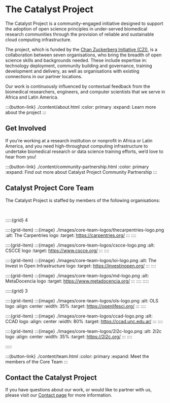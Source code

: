 # The Catalyst Project

The Catalyst Project is a community-engaged initiative designed to support the adoption of open science principles in under-served biomedical research communities through the provision of reliable and sustainable cloud computing infrastructure. 

The project, which is funded by the [Chan Zuckerberg Initiative (CZI)](https://chanzuckerberg.com/), is a collaboration between  seven organisations, who bring the  breadth of open science skills and backgrounds needed. These include expertise in: technology deployment, community building and governance, training development and delivery, as well as organisations with  existing connections in our partner locations. 

Our work is continuously influenced by contextual feedback from the biomedical researchers, engineers, and computer scientists that we serve in Africa and Latin America. 

:::{button-link} ./content/about.html
:color: primary
:expand:
Learn more about the project
:::

## Get Involved

If you’re working at a research institution or nonprofit in Africa or Latin America, and you need high-throughput computing infrastructure to undertake biomedical research or data science training efforts, we’d love to hear from you!

:::{button-link} ./content/community-partnership.html
:color: primary
:expand:
Find out more about Catalyst Project Community Partnership
:::

## Catalyst Project Core Team

The Catalyst Project is staffed by members of the following organisations:

<br>

:::::{grid} 4

::::{grid-item}
:::{image} ./images/core-team-logos/thecarpentries-logo.png
:alt: The Carpentries logo
:target: https://carpentries.org/
:::
::::

::::{grid-item}
:::{image} ./images/core-team-logos/cscce-logo.png
:alt: CSCCE logo
:target: https://www.cscce.org/
:::
::::

::::{grid-item}
:::{image} ./images/core-team-logos/ioi-logo.png
:alt: The Invest in Open Infrastructure logo
:target: https://investinopen.org/
:::
::::

::::{grid-item}
:::{image} ./images/core-team-logos/md-logo.png
:alt: MetaDocencia logo
:target: https://www.metadocencia.org/
:::
::::
:::::

:::::{grid} 3

::::{grid-item}
:::{image} ./images/core-team-logos/ols-logo.png
:alt: OLS logo
:align: center
:width: 35%
:target: https://openlifesci.org/
:::
::::

::::{grid-item} 
:::{image} ./images/core-team-logos/ccad-logo.png
:alt: CCAD logo
:align: center
:width: 80%
:target: https://ccad.unc.edu.ar/
:::
::::

::::{grid-item}
:::{image} ./images/core-team-logos/2i2c-logo.png
:alt: 2i2c logo
:align: center
:width: 35%
:target: https://2i2c.org/
:::
::::

:::::

:::{button-link} ./content/team.html
:color: primary
:expand:
Meet the members of the Core Team
:::

## Contact the Catalyst Project

If you have questions about our work, or would like to partner with us, please visit our [Contact page](./content/contact.md) for more information. 
